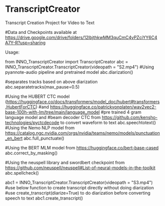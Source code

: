 # TranscriptCreator
Transcript Creation Project for Video to Text

#Data and Checkpoints available at
https://drive.google.com/drive/folders/12lbjthkwMM3quCmC4vPZciYY6C4A7Y-R?usp=sharing



Usage:


from INNO_TranscriptCreator import TranscriptCreator
abc = INNO_TranscriptCreator.TranscriptCreator(videopath = "S2.mp4")
#Using pyannote-audio pipeline and pretrained model
abc.diarization()

#separates tracks based on above diarization
abc.separatetracks(max_pause=0.5)

#Using the HUBERT CTC model (https://huggingface.co/docs/transformers/model_doc/hubert#transformers.HubertForCTC)
#and https://huggingface.co/patrickvonplaten/wav2vec2-base-100h-with-lm/tree/main/language_model 
#pre trained 4 gram language model and 
#beam decoder CTC from https://github.com/kensho-technologies/pyctcdecode to convert waveform to text
abc.speechtotext()
#Using the Nemo NLP model from https://catalog.ngc.nvidia.com/orgs/nvidia/teams/nemo/models/punctuation_en_bert
abc.full_punctuate()

#Using the BERT MLM model from https://huggingface.co/bert-base-cased
abc.correct_by_masking()

#Using the neuspell library and swordbert checkpoint from https://github.com/neuspell/neuspell#List-of-neural-models-in-the-toolkit
abc.spellcheck()

abc1 = INNO_TranscriptCreator.TranscriptCreator(videopath = "S3.mp4")
#use below function to create transcript directly without doing diarization
#use create_transcript(diarize=True) to do diarization before converting speech to text
abc1.create_transcript()

